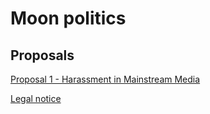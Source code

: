 # Moon politics

## Proposals

[Proposal 1 - Harassment in Mainstream Media](proposals/moon-prop-1.md)

[Legal notice](legal.md)